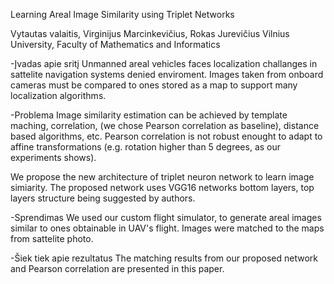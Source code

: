 Learning Areal Image Similarity using Triplet Networks

Vytautas valaitis, Virginijus Marcinkevičius, Rokas Jurevičius
Vilnius University, Faculty of Mathematics and Informatics

-Įvadas apie sritį
Unmanned areal vehicles faces localization challanges in sattelite navigation systems denied enviroment.
Images taken from onboard cameras must be compared to ones stored as a map to support many localization algorithms.

-Problema
Image similarity estimation can be achieved by template maching, correlation, (we chose Pearson correlation as baseline), distance based algorithms, etc.
Pearson correlation is not robust enought to adapt to affine transformations (e.g. rotation higher than 5 degrees, as our experiments shows).

We propose the new architecture of triplet neuron network to learn image simiarity.
The proposed network uses VGG16 networks bottom layers, top layers structure being suggested by authors.

-Sprendimas
We used our custom flight simulator, to generate areal images similar to ones obtainable in UAV's flight.
Images were matched to the maps from sattelite photo.

-Šiek tiek apie rezultatus
The matching results from our proposed network and Pearson correlation are presented in this paper.

